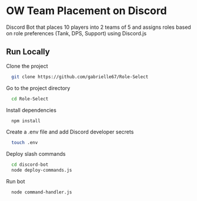 
# OW Team Placement on Discord

Discord Bot that places 10 players into 2 teams of 5 and assigns roles based on role preferences (Tank, DPS, Support) using Discord.js


## Run Locally

Clone the project

```bash
  git clone https://github.com/gabrielle67/Role-Select
```

Go to the project directory

```bash
  cd Role-Select
```

Install dependencies

```bash
  npm install
```

Create a .env file and add Discord developer secrets

```bash
  touch .env
```
Deploy slash commands

```bash
  cd discord-bot
  node deploy-commands.js
```

Run bot
```bash
  node command-handler.js
```
